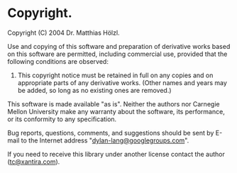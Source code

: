 # Copyright.

Copyright (C) 2004 Dr. Matthias Hölzl.

Use and copying of this software and preparation of derivative works
based on this software are permitted, including commercial use,
provided that the following conditions are observed:

1. This copyright notice must be retained in full on any copies and on
   appropriate parts of any derivative works. (Other names and years
   may be added, so long as no existing ones are removed.)

This software is made available "as is".  Neither the authors nor
Carnegie Mellon University make any warranty about the software, its
performance, or its conformity to any specification.

Bug reports, questions, comments, and suggestions should be sent by
E-mail to the Internet address "dylan-lang@googlegroups.com".

If you need to receive this library under another license contact the
author (tc@xantira.com).